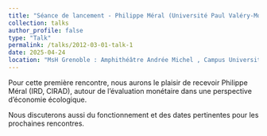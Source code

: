 ```yaml
---
title: "Séance de lancement - Philippe Méral (Université Paul Valéry-Montpellier & SENS, IRD) sur la valeur en économie écologique"
collection: talks
author_profile: false
type: "Talk"
permalink: /talks/2012-03-01-talk-1
date: 2025-04-24
location: "MsH Grenoble : Amphithéâtre Andrée Michel , Campus Universitaire UGA, 1221 Rue des Universités, 38610 Gières"
---
```


Pour cette première rencontre, nous aurons le plaisir de recevoir Philippe Méral (IRD, CIRAD), autour de l’évaluation monétaire dans une perspective d’économie écologique.

Nous discuterons aussi du fonctionnement et des dates pertinentes pour les prochaines rencontres. 

